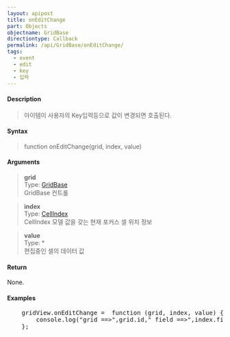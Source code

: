 ```yaml
---
layout: apipost
title: onEditChange
part: Objects
objectname: GridBase
directiontype: Callback
permalink: /api/GridBase/onEditChange/
tags:
  - event
  - edit
  - key
  - 입력
---
```



#### Description

> 아이템이 사용자의 Key입력등으로 값이 변경되면 호출된다.  

#### Syntax

> function onEditChange(grid, index, value)  

#### Arguments

> **grid**  
> Type: [GridBase](/api/GridBase/)  
> GridBase 컨트롤  

> **index**  
> Type: [CellIndex](/api/types/CellIndex/)  
> CellIndex 모델 값을 갖는 현재 포커스 셀 위치 정보  

> **value**  
> Type: *  
> 편집중인 셀의 데이터 값  

#### Return

None.

#### Examples 

<pre class="prettyprint">
    gridView.onEditChange =  function (grid, index, value) {
        console.log("grid ==>",grid.id," field ==>",index.fieldName," value==>",value);
    };
</pre>

